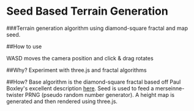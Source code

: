 # Seed Based Terrain Generation
###Terrain generation algorithm using diamond-square fractal and map seed.

##How to use

WASD moves the camera position and click & drag rotates

##Why?
Experiment with three.js and fractal algorithms

##How?
Base algorithm is the diamond-square fractal based off Paul Boxley's excellent description [here](http://www.paulboxley.com/blog/2011/03/terrain-generation-mark-one).
Seed is used to feed a merseinne-twister PRNG (pseudo random number generator).
A height map is generated and then rendered using three.js.


